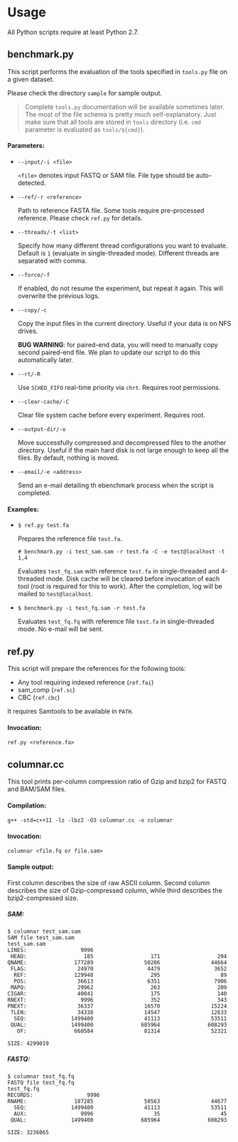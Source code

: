 # Usage

All Python scripts require at least Python 2.7.

## benchmark.py

This script performs the evaluation of the tools specified in `tools.py` file on a given dataset.

Please check the directory `sample` for sample output.

> Complete `tools.py` documentation will be available sometimes later. The most of the file schema is pretty much self-explanatory. Just make sure that all tools are stored in `tools` directory (i.e. `cmd` parameter is evaluated as `tools/${cmd}`).

#### Parameters:

 - `--input/-i <file>`

    `<file>` denotes input FASTQ or SAM file. File type should be auto-detected.

 - `--ref/-r <reference>`

    Path to reference FASTA file. Some tools require pre-processed reference. Please check `ref.py` for details.

 - `--threads/-t <list>`

    Specify how many different thread configurations you want to evaluate. Default is `1` (evaluate in single-threaded mode). Different threads are separated with comma.

 - `--force/-f`

    If enabled, do not resume the experiment, but repeat it again. This will overwrite the previous logs.

 - `--copy/-c`

    Copy the input files in the current directory. Useful if your data is on NFS drives.
    
    **BUG WARNING**: for paired-end data, you will need to manually copy second paired-end file. We plan to update our script to do this automatically later.

 - `--rt/-R`

    Use `SCHED_FIFO` real-time priority via `chrt`. Requires root permissions.

 - `--clear-cache/-C`

    Clear file system cache before every experiment. Requires root.

 - `--output-dir/-o`

    Move successfully compressed and decompressed files to the another directory. Useful if the main hard disk is not large enough to keep all the files. By default, nothing is moved.

 - `--email/-e <address>`

    Send an e-mail detailing th ebenchmark process when the script is completed.

#### Examples:

 -  `$ ref.py test.fa`

    Prepares the reference file `test.fa`.

    `# benchmark.py -i test_sam.sam -r test.fa -C -e test@localhost -t 1,4`

    Evaluates `test_fq.sam` with reference `test.fa` in single-threaded and 4-threaded mode. Disk cache will be cleared before invocation of each tool (root is required for this to work). After the completion, log will be mailed to `test@localhost`.

 - `$ benchmark.py -i test_fq.sam -r test.fa`

    Evaluates `test_fq.fq` with reference file `test.fa` in single-threaded mode. No e-mail will be sent.


## ref.py

This script will prepare the references for the following tools:

 - Any tool requiring indexed reference (`ref.fai`)
 - sam_comp (`ref.sc`)
 - CBC (`ref.cbc`)

It requires Samtools to be available in `PATH`.

#### Invocation:

    ref.py <reference.fa>


## columnar.cc

This tool prints per-column compression ratio of Gzip and bzip2 for FASTQ and BAM/SAM files.

#### Compilation:

	g++ -std=c++11 -lz -lbz2 -O3 columnar.cc -o columnar


#### Invocation:

    columnar <file.fq or file.sam>

#### Sample output:

First column describes the size of raw ASCII column. Second column describes the size of Gzip-compressed column, while third describes the bzip2-compressed size.

##### SAM:

    $ columnar test_sam.sam
    SAM file test_sam.sam
    test_sam.sam
    LINES:                 9996
     HEAD:                  185                  171                  204
    QNAME:               177289                50206                44664
     FLAG:                24970                 4479                 3652
      REF:               129948                  295                   89
      POS:                36613                 6351                 7906
     MAPQ:                29962                  263                  209
    CIGAR:                40041                  175                  140
    RNEXT:                 9996                  352                  343
    PNEXT:                36337                16570                15224
     TLEN:                34338                14547                12633
      SEQ:              1499400                41113                53511
     QUAL:              1499400               685964               608293
       OF:               660584                81314                52321

    SIZE: 4299019

 ##### FASTQ:

    $ columnar test_fq.fq
    FASTQ file test_fq.fq
    test_fq.fq
    RECORDS:                 9996
    RNAME:               187285                50563                44677
      SEQ:              1499400                41113                53511
      AUX:                 9996                   35                   45
     QUAL:              1499400               685964               608293

    SIZE: 3236065
